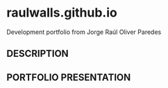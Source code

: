 # raulwalls.github.io
Development portfolio from Jorge Raúl Oliver Paredes

## DESCRIPTION



## PORTFOLIO PRESENTATION

